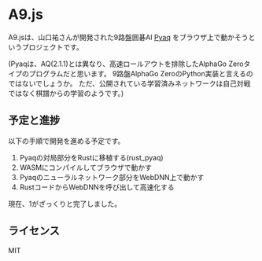 # A9.js
A9.jsは、山口祐さんが開発された9路盤囲碁AI [Pyaq](https://github.com/ymgaq/Pyaq) をブラウザ上で動かそうというプロジェクトです。

(Pyaqは、AQ(2.1.1)とは異なり、高速ロールアウトを排除したAlphaGo Zeroタイプのプログラムだと思います。
9路盤AlphaGo ZeroのPython実装と言えるのではないでしょうか。
ただ、公開されている学習済みネットワークは自己対戦ではなく棋譜からの学習のようです。)

## 予定と進捗
以下の手順で開発を進める予定です。
1. Pyaqの対局部分をRustに移植する(rust_pyaq)
1. WASMにコンパイルしてブラウザで動かす
1. Pyaqのニューラルネットワーク部分をWebDNN上で動かす
1. RustコードからWebDNNを呼び出して高速化する

現在、1がざっくりと完了しました。

## ライセンス
MIT
